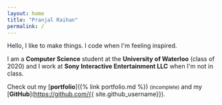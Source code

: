 ```yaml
---
layout: home
title: "Pranjal Raihan"
permalink: /
---
```


Hello, I like to make things. I code when I'm feeling inspired.

I am a **Computer Science** student at the **University of Waterloo** (class of 2020) and I work at **Sony Interactive Entertainment LLC** when I'm not in class.

Check out my [**portfolio**]({% link portfolio.md %}) <small>(incomplete)</small> and my [**GitHub**](https://github.com/{{ site.github_username}}).
